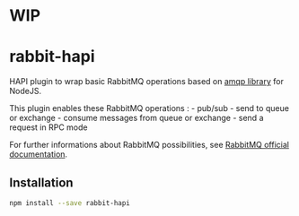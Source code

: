 # WIP

# rabbit-hapi
HAPI plugin to wrap basic RabbitMQ operations based on [amqp library](https://github.com/squaremo/amqp.node) for NodeJS.

This plugin enables these RabbitMQ operations :
    - pub/sub
    - send to queue or exchange
    - consume messages from queue or exchange
    - send a request in RPC mode

For further informations about RabbitMQ possibilities, see [RabbitMQ official documentation](https://www.rabbitmq.com/getstarted.html).

## Installation

```bash
npm install --save rabbit-hapi
```

